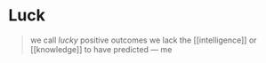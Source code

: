 # Luck

> we call _lucky_ positive outcomes we lack the [[intelligence]] or [[knowledge]] to have predicted &mdash; me
